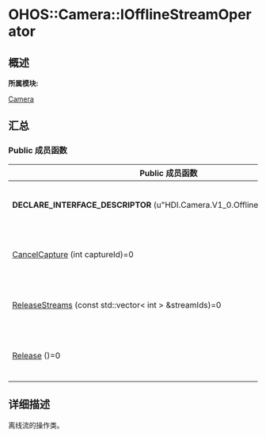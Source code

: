 # OHOS::Camera::IOfflineStreamOperator


## **概述**

**所属模块:**

[Camera](_camera.md)


## **汇总**


### Public 成员函数

  | Public&nbsp;成员函数 | 描述 | 
| -------- | -------- |
| **DECLARE_INTERFACE_DESCRIPTOR**&nbsp;(u"HDI.Camera.V1_0.OfflineStreamOperator") | IPC通信token校验。 | 
| [CancelCapture](_camera.md#cancelcapture-12)&nbsp;(int&nbsp;captureId)=0 | 取消捕获请求。&nbsp;[更多...](_camera.md#cancelcapture-12) | 
| [ReleaseStreams](_camera.md#releasestreams-12)&nbsp;(const&nbsp;std::vector&lt;&nbsp;int&nbsp;&gt;&nbsp;&amp;streamIds)=0 | 释放离线流。&nbsp;[更多...](_camera.md#releasestreams-12) | 
| [Release](_camera.md#release)&nbsp;()=0 | 释放所有离线流。&nbsp;[更多...](_camera.md#release) | 


## **详细描述**

离线流的操作类。
